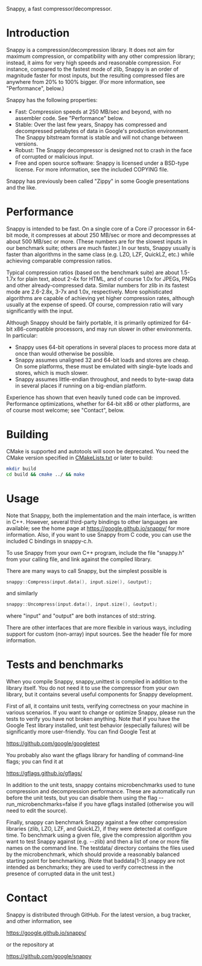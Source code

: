 Snappy, a fast compressor/decompressor.


Introduction
============

Snappy is a compression/decompression library. It does not aim for maximum
compression, or compatibility with any other compression library; instead,
it aims for very high speeds and reasonable compression. For instance,
compared to the fastest mode of zlib, Snappy is an order of magnitude faster
for most inputs, but the resulting compressed files are anywhere from 20% to
100% bigger. (For more information, see "Performance", below.)

Snappy has the following properties:

 * Fast: Compression speeds at 250 MB/sec and beyond, with no assembler code.
   See "Performance" below.
 * Stable: Over the last few years, Snappy has compressed and decompressed
   petabytes of data in Google's production environment. The Snappy bitstream
   format is stable and will not change between versions.
 * Robust: The Snappy decompressor is designed not to crash in the face of
   corrupted or malicious input.
 * Free and open source software: Snappy is licensed under a BSD-type license.
   For more information, see the included COPYING file.

Snappy has previously been called "Zippy" in some Google presentations
and the like.


Performance
===========

Snappy is intended to be fast. On a single core of a Core i7 processor
in 64-bit mode, it compresses at about 250 MB/sec or more and decompresses at
about 500 MB/sec or more. (These numbers are for the slowest inputs in our
benchmark suite; others are much faster.) In our tests, Snappy usually
is faster than algorithms in the same class (e.g. LZO, LZF, QuickLZ,
etc.) while achieving comparable compression ratios.

Typical compression ratios (based on the benchmark suite) are about 1.5-1.7x
for plain text, about 2-4x for HTML, and of course 1.0x for JPEGs, PNGs and
other already-compressed data. Similar numbers for zlib in its fastest mode
are 2.6-2.8x, 3-7x and 1.0x, respectively. More sophisticated algorithms are
capable of achieving yet higher compression rates, although usually at the
expense of speed. Of course, compression ratio will vary significantly with
the input.

Although Snappy should be fairly portable, it is primarily optimized
for 64-bit x86-compatible processors, and may run slower in other environments.
In particular:

 - Snappy uses 64-bit operations in several places to process more data at
   once than would otherwise be possible.
 - Snappy assumes unaligned 32 and 64-bit loads and stores are cheap.
   On some platforms, these must be emulated with single-byte loads
   and stores, which is much slower.
 - Snappy assumes little-endian throughout, and needs to byte-swap data in
   several places if running on a big-endian platform.

Experience has shown that even heavily tuned code can be improved.
Performance optimizations, whether for 64-bit x86 or other platforms,
are of course most welcome; see "Contact", below.


Building
========

CMake is supported and autotools will soon be deprecated.
You need the CMake version specified in [CMakeLists.txt](./CMakeLists.txt)
or later to build:

```bash
mkdir build
cd build && cmake ../ && make
```

Usage
=====

Note that Snappy, both the implementation and the main interface,
is written in C++. However, several third-party bindings to other languages
are available; see the home page at https://google.github.io/snappy/
for more information. Also, if you want to use Snappy from C code, you can
use the included C bindings in snappy-c.h.

To use Snappy from your own C++ program, include the file "snappy.h" from
your calling file, and link against the compiled library.

There are many ways to call Snappy, but the simplest possible is

```c++
snappy::Compress(input.data(), input.size(), &output);
```

and similarly

```c++
snappy::Uncompress(input.data(), input.size(), &output);
```

where "input" and "output" are both instances of std::string.

There are other interfaces that are more flexible in various ways, including
support for custom (non-array) input sources. See the header file for more
information.


Tests and benchmarks
====================

When you compile Snappy, snappy_unittest is compiled in addition to the
library itself. You do not need it to use the compressor from your own library,
but it contains several useful components for Snappy development.

First of all, it contains unit tests, verifying correctness on your machine in
various scenarios. If you want to change or optimize Snappy, please run the
tests to verify you have not broken anything. Note that if you have the
Google Test library installed, unit test behavior (especially failures) will be
significantly more user-friendly. You can find Google Test at

  https://github.com/google/googletest

You probably also want the gflags library for handling of command-line flags;
you can find it at

  https://gflags.github.io/gflags/

In addition to the unit tests, snappy contains microbenchmarks used to
tune compression and decompression performance. These are automatically run
before the unit tests, but you can disable them using the flag
--run_microbenchmarks=false if you have gflags installed (otherwise you will
need to edit the source).

Finally, snappy can benchmark Snappy against a few other compression libraries
(zlib, LZO, LZF, and QuickLZ), if they were detected at configure time.
To benchmark using a given file, give the compression algorithm you want to test
Snappy against (e.g. --zlib) and then a list of one or more file names on the
command line. The testdata/ directory contains the files used by the
microbenchmark, which should provide a reasonably balanced starting point for
benchmarking. (Note that baddata[1-3].snappy are not intended as benchmarks; they
are used to verify correctness in the presence of corrupted data in the unit
test.)


Contact
=======

Snappy is distributed through GitHub. For the latest version, a bug tracker,
and other information, see

  https://google.github.io/snappy/

or the repository at

  https://github.com/google/snappy
